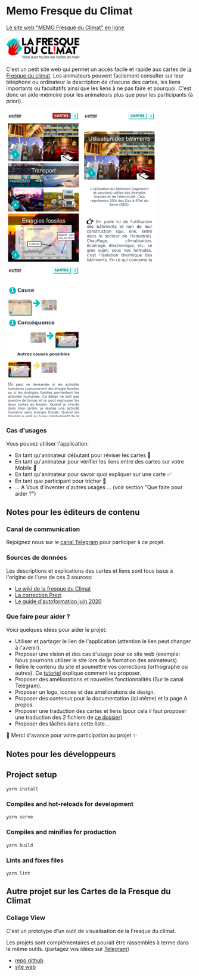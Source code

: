 # Memo Fresque du Climat

[Le site web "MEMO Fresque du Climat" en ligne](https://memo-fresque-du-climat.onrender.com/)

[<img src="https://raw.githubusercontent.com/JulienRobberechts/memo-fresque-du-climat/main/src/assets/fresque-full.png" width="200">](https://fresqueduclimat.org/)

C'est un petit site web qui permet un accès facile et rapide aux cartes de [la Fresque du climat](https://fresqueduclimat.org/).
Les animateurs peuvent facilement consulter sur leur téléphone ou ordinateur  la description de chacune des cartes, les liens importants ou facultatifs ainsi que les liens à ne pas faire et pourquoi. C'est donc un aide-mémoire pour les animateurs plus que pour les participants (à priori).

[<img src="https://raw.githubusercontent.com/JulienRobberechts/memo-fresque-du-climat/main/doc/assets/list.jpg" width="200">](https://memo-fresque-du-climat.onrender.com/#carte-3) [<img src="https://raw.githubusercontent.com/JulienRobberechts/memo-fresque-du-climat/main/doc/assets/details-1.jpg" width="200">](https://memo-fresque-du-climat.onrender.com/cartes/3) [<img src="https://raw.githubusercontent.com/JulienRobberechts/memo-fresque-du-climat/main/doc/assets/details-2.png" width="200">](https://memo-fresque-du-climat.onrender.com/cartes/3)

### Cas d'usages

Vous pouvez utiliser l'application:

- En tant qu'animateur débutant pour réviser les cartes :memo:
- En tant qu'animateur pour vérifier les liens entre des cartes sur votre Mobile :twisted_rightwards_arrows:
- En tant qu'animateur pour savoir quoi expliquer sur une carte :white_check_mark:
- En tant que participant pour tricher :see_no_evil:
- ... A Vous d'inventer d'autres usages ... (voir section "Que faire pour aider ?")

## Notes pour les éditeurs de contenu

### Canal de communication

Rejoignez nous sur le [canal Telegram](https://t.me/memofdc) pour participer à ce projet.

### Sources de données

Les descriptions et explications des cartes et liens sont tous issus à l'origine de l'une de ces 3 sources:

- [Le wiki de la fresque du Climat](https://fresqueduclimat.org/wiki/index.php?title=Portail:Accueil)
- [La correction Prezi](https://prezi.com/view/tJJYWcXs12lz9cXCngmH/)
- [Le guide d'autoformation juin 2020](https://drive.google.com/file/d/11xAvR7Qg_sCK1wA97ybYtSfNBRTfvXmo/view)

### Que faire pour aider ?

Voici quelques idées pour aider le projet:

- Utiliser et partager le lien de l'application (attention le lien peut changer à l'avenir).
- Proposer une vision et des cas d'usage pour ce site web (exemple: Nous pourrions utiliser le site lors de la formation des animateurs).
- Relire le contenu du site et soumettre vos corrections (orthographe ou autres). Ce [tutoriel](https://github.com/JulienRobberechts/memo-fresque-du-climat/blob/main/doc/FDC%20-%20Comment%20faire%20des%20modifications%20dans%20le%20memo.pdf) explique comment les proposer.
- Proposer des améliorations et nouvelles fonctionnalités (Sur le canal Telegram).
- Proposer un logo, icones et des améliorations de design.
- Proposer des contenus pour la documentation (ici même) et la page A propos.
- Proposer une traduction des cartes et liens (pour cela il faut proposer une traduction des 2 fichiers de [ce dossier](https://github.com/JulienRobberechts/memo-fresque-du-climat/tree/main/src/data))
- Proposer des tâches dans cette liste...

:tada: Merci d'avance pour votre participation au projet :sparkles:

## Notes pour les développeurs

## Project setup
```
yarn install
```

### Compiles and hot-reloads for development
```
yarn serve
```

### Compiles and minifies for production
```
yarn build
```

### Lints and fixes files
```
yarn lint
```

## Autre projet sur les Cartes de la Fresque du Climat

### Collage View

C'est un prototype d'un outil de visualisation de la Fresque du climat.

Les projets sont complémentaires et pourait être rassemblés à terme dans le même outils. (partagez vos idées sur [Telegram](https://t.me/memofdc))
- [repo github](https://github.com/Marc-AntoineA/collage-view/tree/master/src/assets/collages/climatecollage)
- [site web](https://fresqueduclimat.marc-antoinea.fr/#/)

